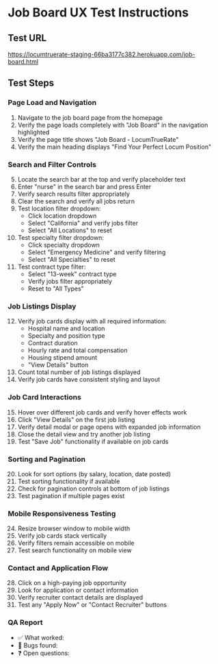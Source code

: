 # Job Board UX Test Instructions

## Test URL
https://locumtruerate-staging-66ba3177c382.herokuapp.com/job-board.html

## Test Steps

### Page Load and Navigation
1. Navigate to the job board page from the homepage
2. Verify the page loads completely with "Job Board" in the navigation highlighted
3. Verify the page title shows "Job Board - LocumTrueRate"
4. Verify the main heading displays "Find Your Perfect Locum Position"

### Search and Filter Controls
5. Locate the search bar at the top and verify placeholder text
6. Enter "nurse" in the search bar and press Enter
7. Verify search results filter appropriately
8. Clear the search and verify all jobs return
9. Test location filter dropdown:
   - Click location dropdown
   - Select "California" and verify jobs filter
   - Select "All Locations" to reset
10. Test specialty filter dropdown:
    - Click specialty dropdown
    - Select "Emergency Medicine" and verify filtering
    - Select "All Specialties" to reset
11. Test contract type filter:
    - Select "13-week" contract type
    - Verify jobs filter appropriately
    - Reset to "All Types"

### Job Listings Display
12. Verify job cards display with all required information:
    - Hospital name and location
    - Specialty and position type
    - Contract duration
    - Hourly rate and total compensation
    - Housing stipend amount
    - "View Details" button
13. Count total number of job listings displayed
14. Verify job cards have consistent styling and layout

### Job Card Interactions
15. Hover over different job cards and verify hover effects work
16. Click "View Details" on the first job listing
17. Verify detail modal or page opens with expanded job information
18. Close the detail view and try another job listing
19. Test "Save Job" functionality if available on job cards

### Sorting and Pagination
20. Look for sort options (by salary, location, date posted)
21. Test sorting functionality if available
22. Check for pagination controls at bottom of job listings
23. Test pagination if multiple pages exist

### Mobile Responsiveness Testing
24. Resize browser window to mobile width
25. Verify job cards stack vertically
26. Verify filters remain accessible on mobile
27. Test search functionality on mobile view

### Contact and Application Flow
28. Click on a high-paying job opportunity
29. Look for application or contact information
30. Verify recruiter contact details are displayed
31. Test any "Apply Now" or "Contact Recruiter" buttons

### QA Report
- ✅ What worked:
- 🐞 Bugs found:
- ❓ Open questions: